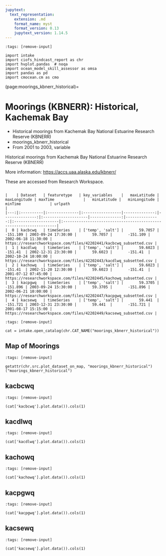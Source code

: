 ```yaml
---
jupytext:
  text_representation:
    extension: .md
    format_name: myst
    format_version: 0.13
    jupytext_version: 1.14.5
---
```


```{code-cell}
:tags: [remove-input]

import intake
import ciofs_hindcast_report as chr
import hvplot.pandas  # noqa
import ocean_model_skill_assessor as omsa
import pandas as pd
import cmocean.cm as cmo
```

(page:moorings_kbnerr_historical)=
# Moorings (KBNERR): Historical, Kachemak Bay

* Historical moorings from Kachemak Bay National Estuarine Research Reserve (KBNERR)
* moorings_kbnerr_historical
* From 2001 to 2003, variable

Historical moorings from Kachemak Bay National Estuarine Research Reserve (KBNERR)
    
More information: https://accs.uaa.alaska.edu/kbnerr/


These are accessed from Research Workspace.

```{dropdown} Dataset metadata

|    | Dataset   | featuretype   | key_variables    |   maxLatitude |   maxLongitude | maxTime             |   minLatitude |   minLongitude | minTime             | urlpath                                                            |
|---:|:----------|:--------------|:-----------------|--------------:|---------------:|:--------------------|--------------:|---------------:|:--------------------|:-------------------------------------------------------------------|
|  0 | kacbcwq   | timeSeries    | ['temp', 'salt'] |       59.7057 |       -151.109 | 2003-09-24 17:30:00 |       59.7057 |       -151.109 | 2002-06-18 11:30:00 | https://researchworkspace.com/files/42202441/kacbcwq_subsetted.csv |
|  1 | kacdlwq   | timeSeries    | ['temp', 'salt'] |       59.6023 |       -151.41  | 2002-12-31 23:30:00 |       59.6023 |       -151.41  | 2002-10-24 10:00:00 | https://researchworkspace.com/files/42202443/kacdlwq_subsetted.csv |
|  2 | kachowq   | timeSeries    | ['temp', 'salt'] |       59.6023 |       -151.41  | 2002-11-20 12:30:00 |       59.6023 |       -151.41  | 2001-07-12 07:45:00 | https://researchworkspace.com/files/42202445/kachowq_subsetted.csv |
|  3 | kacpgwq   | timeSeries    | ['temp', 'salt'] |       59.3705 |       -151.896 | 2003-09-24 15:30:00 |       59.3705 |       -151.896 | 2002-06-21 10:00:00 | https://researchworkspace.com/files/42202447/kacpgwq_subsetted.csv |
|  4 | kacsewq   | timeSeries    | ['temp', 'salt'] |       59.441  |       -151.721 | 2003-12-31 23:30:00 |       59.441  |       -151.721 | 2001-08-17 15:15:00 | https://researchworkspace.com/files/42202449/kacsewq_subsetted.csv |

```



```{code-cell}
:tags: [remove-input]

cat = intake.open_catalog(chr.CAT_NAME("moorings_kbnerr_historical"))
```

## Map of Moorings
    

```{code-cell}
:tags: [remove-input]

getattr(chr.src.plot_dataset_on_map, "moorings_kbnerr_historical")("moorings_kbnerr_historical")
```

## kacbcwq
        

```{code-cell}
:tags: [remove-input]

(cat['kacbcwq'].plot.data()).cols(1)
```

## kacdlwq
        

```{code-cell}
:tags: [remove-input]

(cat['kacdlwq'].plot.data()).cols(1)
```

## kachowq
        

```{code-cell}
:tags: [remove-input]

(cat['kachowq'].plot.data()).cols(1)
```

## kacpgwq
        

```{code-cell}
:tags: [remove-input]

(cat['kacpgwq'].plot.data()).cols(1)
```

## kacsewq
        

```{code-cell}
:tags: [remove-input]

(cat['kacsewq'].plot.data()).cols(1)
```
